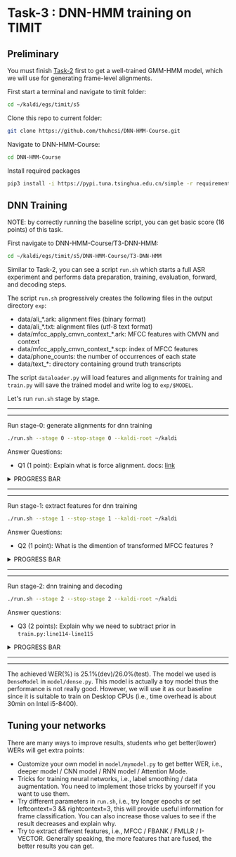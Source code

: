 # Task-3 : DNN-HMM training on TIMIT

## Preliminary
You must finish [Task-2](https://github.com/thuhcsi/DNN-HMM-Course/tree/main/T2-GMM-HMM) first to get a well-trained GMM-HMM model, which we will use for generating frame-level alignments.

First start a terminal and navigate to timit folder:
```sh
cd ~/kaldi/egs/timit/s5
```

Clone this repo to current folder:
```sh
git clone https://github.com/thuhcsi/DNN-HMM-Course.git
```

Navigate to DNN-HMM-Course:
```sh
cd DNN-HMM-Course
```

Install required packages
```sh
pip3 install -i https://pypi.tuna.tsinghua.edu.cn/simple -r requirements.txt --user
```

## DNN Training

NOTE: by correctly running the baseline script, you can get basic score (16 points) of this task.

First navigate to DNN-HMM-Course/T3-DNN-HMM:
```sh
cd ~/kaldi/egs/timit/s5/DNN-HMM-Course/T3-DNN-HMM
```
Similar to Task-2, you can see a script `run.sh` which starts a full ASR experiment and performs data preparation, training, evaluation, forward, and decoding steps.

The script `run.sh` progressively creates the following files in the output directory `exp`:
* data/ali\_\*.ark: alignment files (binary format)
* data/ali\_\*.txt: alignment files (utf-8 text format)
* data/mfcc\_apply\_cmvn\_context\_\*.ark: MFCC features with CMVN and context
* data/mfcc\_apply\_cmvn\_context\_\*.scp: index of MFCC features
* data/phone\_counts: the number of occurrences of each state
* data/text\_\*: directory containing ground truth transcripts

The script `dataloader.py` will load features and alignments for training and `train.py` will save the trained model and write log to `exp/$MODEL`.

Let's run `run.sh` stage by stage.

---
---

Run stage-0: generate alignments for dnn training
```sh
./run.sh --stage 0 --stop-stage 0 --kaldi-root ~/kaldi
```

Answer Questions:
- Q1 (1 point): Explain what is force alignment. docs: [link](http://www.voxforge.org/home/docs/faq/faq/what-is-forced-alignment)

<details>
<summary>PROGRESS BAR</summary>

```sh

Total number of context-dependent phones: xxxx
============================================================================
                   Generate Alignments for DNN Training
============================================================================
......
Done align train set, alignment file: exp/data/ali_train.txt
......
Done align dev set, alignment file: exp/data/ali_dev.txt
......
Done align test set, alignment file: exp/data/ali_test.txt

```
</details>

---
---


Run stage-1: extract features for dnn training
```sh
./run.sh --stage 1 --stop-stage 1 --kaldi-root ~/kaldi
```

Answer Questions:
- Q2 (1 point): What is the dimention of transformed MFCC features ?

<details>
<summary>PROGRESS BAR</summary>

```sh
============================================================================
                    Extract Features for DNN Training
============================================================================
......
Done apply cepstral mean and variance normalization (CMVN)
......
Done splice features with x left context and x right context
......
Dimention of transformed MFCC feature is xxx

```
</details>

---
---

Run stage-2: dnn training and decoding
```sh
./run.sh --stage 2 --stop-stage 2 --kaldi-root ~/kaldi
```

Answer questions:
- Q3 (2 points): Explain why we need to subtract prior in `train.py:line114-line115`

<details>
<summary>PROGRESS BAR</summary>

```sh
============================================================================
                        DNN Training & Decoding
============================================================================
......
10/21/2020 03:49:41-***** Running DNN *****
10/21/2020 03:49:41-  total parameters: 0.564328 M
10/21/2020 03:49:43-Train Epoch 0 | Step 1 | Loss 7.683 | Acc 0.04%
10/21/2020 03:49:43-Train Epoch 0 | Step 2 | Loss 7.552 | Acc 0.08%
10/21/2020 03:49:44-Train Epoch 0 | Step 3 | Loss 7.436 | Acc 1.62%
10/21/2020 03:49:44-Train Epoch 0 | Step 4 | Loss 7.326 | Acc 4.82%
10/21/2020 03:49:45-Train Epoch 0 | Step 5 | Loss 7.215 | Acc 5.59%
......
10/21/2020 04:07:08-Train Epoch 29 | Step 1736 | Loss 2.555 | Acc 36.06%
10/21/2020 04:07:08-Train Epoch 29 | Step 1737 | Loss 2.388 | Acc 38.48%
10/21/2020 04:07:09-Train Epoch 29 | Step 1738 | Loss 2.508 | Acc 35.64%
10/21/2020 04:07:10-Train Epoch 29 | Step 1739 | Loss 2.445 | Acc 37.68%
10/21/2020 04:07:10-Train Epoch 29 | Step 1740 | Loss 2.274 | Acc 40.48%
10/21/2020 04:07:10-Evaluation DEV
10/21/2020 04:10:50-Epoch 29 DEV Loss 2.694 Acc 33.90% WER 25.1 | 400 15057 | 78.6 16.0 5.4 3.7 25.1 99.8 | -0.129 | /opt/kaldi/egs/timit/s5/DNN-HMM-Course/T3-DNN-HMM/exp/DenseModel/decode_dev/score_5/ctm_39phn.filt.sys
10/21/2020 04:10:50-Evaluation TEST
10/21/2020 04:12:36-Epoch 29 TEST Loss 2.711 Acc 33.37% WER 26.0 | 192 7215 | 77.6 16.5 5.9 3.6 26.0 100.0 | -0.104 | /opt/kaldi/egs/timit/s5/DNN-HMM-Course/T3-DNN-HMM/exp/DenseModel/decode_test/score_5/ctm_39phn.filt.sys
10/21/2020 04:12:36-***** Done DNN Training *****
```
</details>

---
---

The achieved WER(%) is 25.1%(dev)/26.0%(test). The model we used is `DenseModel` in `model/dense.py`. This model is actually a toy model thus the performance is not really good. However, we will use it as our baseline since it is suitable to train on Desktop CPUs (i.e., time overhead is about 30min on Intel i5-8400).


## Tuning your networks
There are many ways to improve results, students who get better(lower) WERs will get extra points:
* Customize your own model in `model/mymodel.py` to get better WER, i.e., deeper model / CNN model / RNN model / Attention Mode.
* Tricks for training neural networks, i.e., label smoothing / data augmentation. You need to implement those tricks by yourself if you want to use them.
* Try different parameters in `run.sh`, i.e., try longer epochs or set leftcontext=3 && rightcontext=3, this will provide useful information for frame classification. You can also increase those values to see if the result decreases and explain why.
* Try to extract different features, i.e., MFCC / FBANK / FMLLR / I-VECTOR. Generally speaking, the more features that are fused, the better results you can get.


